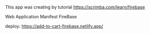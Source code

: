 This app was creating by tutorial https://scrimba.com/learn/firebase

Web Application Manifest
FireBase

deploy: https://add-to-cart-firebase.netlify.app/
